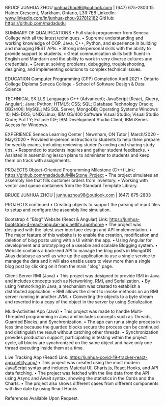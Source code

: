  BRUCE JUNHUA ZHOU 
junhuazhou96@outlook.com | (647) 675-2803 
15 Halder Crescent, Markham, Ontario, L3R 7E8
LinkedIn: www.linkedin.com/in/junhua-zhou-927812182 
GitHub: https://github.com/madadudu 

SUMMARY OF QUALIFICATIONS
•	Full stack programmer from Seneca College with all the latest techniques.
•	Supreme understanding and working knowledge of OOP, Java, C++, Python, and experience in building and managing REST APIs.
•	Strong interpersonal skills with the ability to provide support to students.
•	Great communication skills both fluent in English and Mandarin and the ability to work in very diverse cultures and credentials. 
•	Great at solving problems, debugging, troubleshooting, designing, and implementing solutions to complex technical issues.

EDUCATION
Computer Programming (CPP) 							                 	 Completion April 2021
•	Ontario College Diploma
Seneca College - School of Software Design & Data Science   

TECHNICAL SKILLS 
Languages            	C++ (Advanced); JavaScript (React, jQuery, Angular); Java; Python; HTML5; CSS; SQL;
Database Technology   	Oracle; DB2/400; MySQL; MS SQL Server; MongoDB;
Operating Systems     	Windows 10; MS-DOS; UNIX/Linux; IBM OS/400
Software             	Visual Studio; Visual Studio Code; PuTTY; Eclipse IDE; IBM Development Studio Client; IBM iSeries Access for Windows.

EXPERIENCE
Seneca Learning Center | Newnham, ON
Tutor | March/2020 – May/2020
•	Provided in-person instruction to students to help them prepare for weekly exams, including reviewing student’s coding and sharing study tips.
•	Responded to students inquires and gather student feedbacks.
•	Assisted in assembling lesson plans to administer to students and keep them on track with assignments.

PROJECTS
Object-Oriented Programming Milestone (C++)
Link: https://github.com/madadudu/MileStone_Project 
•	The project simulates an assembly line that fills customer orders from inventory.
•	Working with vector and queue containers from the Standard Template Library.

BRUCE JUNHUA ZHOU	 |		junhuazhou96@outlook.com 		| 		(647) 675-2803

PROJECTS continued
•	Creating objects to support the parsing of input files to setup and configure the assembly line simulation.

Bootstrap 4 "Blog" Website (React & Angular) 
Link: https://junhua-bootstrap-4-react-angular-app.netlify.app/home 
•	The project was designed with the latest user interface design and API implementation.
•	The major feature of this website is to enable the creation, modification and deletion of blog posts using with a UI within the app. 
•	Using Angular for development and prototyping of a useable and scalable Blogging system.
•	Website contains a back-end API to manage the blog posts in MongoDB Atlas database as well as wire up the application to use a single service to manage the data and it will also enable users to view more than a single blog post by clicking on it from the main "blog" page.

Client-Server RMI (Java)
•	This project was designed to provide RMI in Java and includes concepts such as Networking, RMI, and Serialization.
•	By using Networking in Java, a mechanism was created to establish a distributed application.
•	RMI allows the client to invoke methods on an RMI server running in another JVM.
•	Converting the objects to a byte stream and reverted into a copy of the object in the server by using Serialization.

Multi-Activities App (Java)
•	This project was made to handle Multi-Threaded programming in Java and includes concepts such as Threads, Guarded Blocks, and Synchronization.
•	The app can run a single process in less time because the guarded blocks secure the process can be continued and distinguish the result without catching other threads.
•	Synchronization provides production support, participating in testing within the project cycle, all blocks are synchronized on the same object and have only one thread executing inside them at a time.

Live Tracking App (React) 
Link: https://junhua-covid-19-tracker-react-app.netlify.app/ 
•	This project was created using the most modern JavaScript syntax and includes Material UI, Charts.js, React Hooks, and API data fetching.
•	The project was fetched with the live data from the API using Async and Await syntax, showing the statistics in the Cards and the Charts.
•	The project also shows different cases from different components with live date by using React Hooks.

References Available Upon Request.
